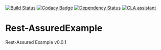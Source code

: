 [![Build Status](https://travis-ci.org/x0156/RestAssuredExample.svg?branch=master)](https://travis-ci.org/x0156/RestAssuredExample)   [![Codacy Badge](https://api.codacy.com/project/badge/Grade/45f9dfd9d8eb409a89fb95a129facfd4)](https://www.codacy.com/app/paradox/RestAssuredExample?utm_source=github.com&amp;utm_medium=referral&amp;utm_content=x0156/RestAssuredExample&amp;utm_campaign=Badge_Grade)   [![Dependency Status](https://www.versioneye.com/user/projects/5926b2a4afd70d003c3f545a/badge.svg?style=flat-square)](https://www.versioneye.com/user/projects/5926b2a4afd70d003c3f545a) [![CLA assistant](https://cla-assistant.io/readme/badge/x0156/RestAssuredExample)](https://cla-assistant.io/x0156/RestAssuredExample)

# Rest-AssuredExample

Rest-Assured Example v0.0.1
